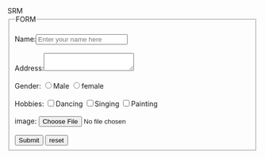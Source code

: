 <html>
<head>
  SRM
</head>
<body>
	<form>
    	<fieldset>
    		<legend> FORM </legend>
        <br/>
    	Name:<input type="text" name="name" value="" placeholder="Enter your name here" />
    	<br/>
    	<br/>
    	Address:<textarea name="address"></textarea>
    	<br/>
    	<br/>
    	Gender:
    	<input type="radio"value="m" name="gender" />Male
    	<input type="radio"value="f" name="gender" />female
    	<br/>
    	<br/>
    	Hobbies:
    	<input type="checkbox" name="hobbies"/>Dancing
    	<input type="checkbox" name="hobbies"/>Singing
    	<input type="checkbox" name="hobbies"/>Painting
    	<br/>
    	<br/>
    	image:
    	<input type="file" name="image">
    	<br/>
    	<br/>
    	<input type="submit" />
    	<input type="reset" value="reset"/>
    	</fieldset>
    </form>
</body>
</html>
